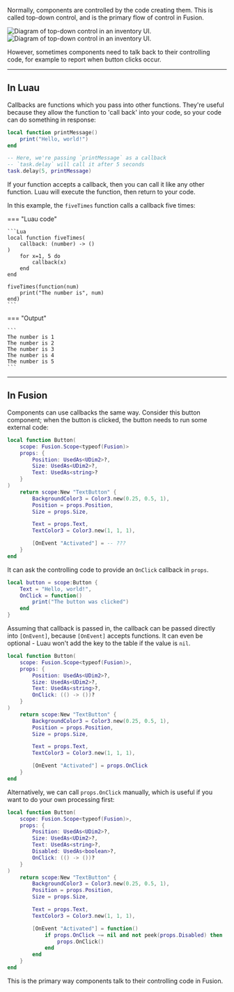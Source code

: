 Normally, components are controlled by the code creating them. This is called
top-down control, and is the primary flow of control in Fusion.

![Diagram of top-down control in an inventory UI.](Top-Down-Control-Dark.svg#only-dark)
![Diagram of top-down control in an inventory UI.](Top-Down-Control-Light.svg#only-light)

However, sometimes components need to talk back to their controlling code, for
example to report when button clicks occur.

-----

## In Luau

Callbacks are functions which you pass into other functions. They're useful
because they allow the function to 'call back' into your code, so your code can
do something in response:

```Lua
local function printMessage()
    print("Hello, world!")
end

-- Here, we're passing `printMessage` as a callback
-- `task.delay` will call it after 5 seconds
task.delay(5, printMessage)
```

If your function accepts a callback, then you can call it like any other
function. Luau will execute the function, then return to your code.

In this example, the `fiveTimes` function calls a callback five times:

=== "Luau code"

    ```Lua
    local function fiveTimes(
		callback: (number) -> ()
	)
        for x=1, 5 do
            callback(x)
        end
    end

    fiveTimes(function(num)
        print("The number is", num)
    end)
    ```

=== "Output"

    ```
    The number is 1
    The number is 2
    The number is 3
    The number is 4
    The number is 5
    ```

-----

## In Fusion

Components can use callbacks the same way. Consider this button component; when
the button is clicked, the button needs to run some external code:

```Lua hl_lines="17"
local function Button(
	scope: Fusion.Scope<typeof(Fusion)>
	props: {
		Position: UsedAs<UDim2>?,
		Size: UsedAs<UDim2>?,
		Text: UsedAs<string>?
	}
)
    return scope:New "TextButton" {
        BackgroundColor3 = Color3.new(0.25, 0.5, 1),
        Position = props.Position,
        Size = props.Size,

        Text = props.Text,
        TextColor3 = Color3.new(1, 1, 1),

        [OnEvent "Activated"] = -- ???
    }
end
```

It can ask the controlling code to provide an `OnClick` callback in `props`.

```Lua
local button = scope:Button {
    Text = "Hello, world!",
    OnClick = function()
        print("The button was clicked")
    end
}
```

Assuming that callback is passed in, the callback can be passed directly into
`[OnEvent]`, because `[OnEvent]` accepts functions. It can even be optional -
Luau won't add the key to the table if the value is `nil`.

```Lua hl_lines="7 18"
local function Button(
	scope: Fusion.Scope<typeof(Fusion)>,
	props: {
		Position: UsedAs<UDim2>?,
		Size: UsedAs<UDim2>?,
		Text: UsedAs<string>?,
		OnClick: (() -> ())?
	}
)
    return scope:New "TextButton" {
        BackgroundColor3 = Color3.new(0.25, 0.5, 1),
        Position = props.Position,
        Size = props.Size,

        Text = props.Text,
        TextColor3 = Color3.new(1, 1, 1),

        [OnEvent "Activated"] = props.OnClick
    }
end
```

Alternatively, we can call `props.OnClick` manually, which is useful if you want
to do your own processing first:

```Lua hl_lines="19-23"
local function Button(
	scope: Fusion.Scope<typeof(Fusion)>,
	props: {
		Position: UsedAs<UDim2>?,
		Size: UsedAs<UDim2>?,
		Text: UsedAs<string>?,
		Disabled: UsedAs<boolean>?,
		OnClick: (() -> ())?
	}
)
    return scope:New "TextButton" {
        BackgroundColor3 = Color3.new(0.25, 0.5, 1),
        Position = props.Position,
        Size = props.Size,

        Text = props.Text,
        TextColor3 = Color3.new(1, 1, 1),

        [OnEvent "Activated"] = function()
            if props.OnClick ~= nil and not peek(props.Disabled) then
                props.OnClick()
            end
        end
    }
end
```

This is the primary way components talk to their controlling code in Fusion.